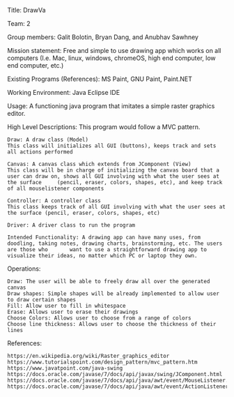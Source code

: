 Title: DrawVa

Team: 2

Group members: Galit Bolotin, Bryan Dang, and Anubhav Sawhney

Mission statement: Free and simple to use drawing app which works on all computers (I.e. Mac, linux, windows, chromeOS, high end computer, low end computer, etc.)

Existing Programs (References): MS Paint, GNU Paint, Paint.NET

Working Environment: Java Eclipse IDE

Usage: A functioning java program that imitates a simple raster graphics editor.

High Level Descriptions: This program would follow a MVC pattern.

    Draw: A draw class (Model)
    This class will initializes all GUI (buttons), keeps track and sets all actions performed

    Canvas: A canvas class which extends from JComponent (View)
    This class will be in charge of initializing the canvas board that a user can draw on, shows all GUI involving with what the user sees at the surface     (pencil, eraser, colors, shapes, etc), and keep track of all mouselistener components

    Controller: A controller class
    This class keeps track of all GUI involving with what the user sees at the surface (pencil, eraser, colors, shapes, etc)

    Driver: A driver class to run the program

    Intended Functionality: A drawing app can have many uses, from doodling, taking notes, drawing charts, brainstorming, etc. The users are those who       want to use a straightforward drawing app to visualize their ideas, no matter which PC or laptop they own.

Operations:

    Draw: The user will be able to freely draw all over the generated canvas
    Draw shapes: Simple shapes will be already implemented to allow user to draw certain shapes
    Fill: Allow user to fill in whitespace
    Erase: Allows user to erase their drawings
    Choose Colors: Allows user to choose from a range of colors
    Choose line thickness: Allows user to choose the thickness of their lines

References:

    https://en.wikipedia.org/wiki/Raster_graphics_editor
    https://www.tutorialspoint.com/design_pattern/mvc_pattern.htm
    https://www.javatpoint.com/java-swing
    https://docs.oracle.com/javase/7/docs/api/javax/swing/JComponent.html
    https://docs.oracle.com/javase/7/docs/api/java/awt/event/MouseListener.html
    https://docs.oracle.com/javase/7/docs/api/java/awt/event/ActionListener.html
